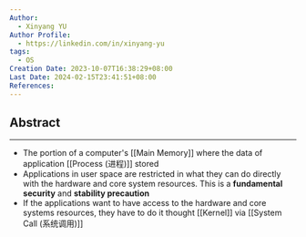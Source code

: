 ```yaml
---
Author:
  - Xinyang YU
Author Profile:
  - https://linkedin.com/in/xinyang-yu
tags:
  - OS
Creation Date: 2023-10-07T16:38:29+08:00
Last Date: 2024-02-15T23:41:51+08:00
References: 
---
```

## Abstract
---
- The portion of a computer's [[Main Memory]] where the data of application [[Process (进程)]] stored
- Applications in user space are restricted in what they can do directly with the hardware and core system resources. This is a **fundamental security** and **stability precaution**
- If the applications want to have access to the hardware and core systems resources, they have to do it thought [[Kernel]] via [[System Call (系统调用)]]